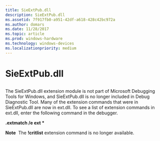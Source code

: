 ```yaml
---
title: SieExtPub.dll
description: SieExtPub.dll
ms.assetid: 7f917fb0-a951-42df-a618-428c42bc972a
ms.author: domars
ms.date: 11/28/2017
ms.topic: article
ms.prod: windows-hardware
ms.technology: windows-devices
ms.localizationpriority: medium
---
```


# SieExtPub.dll


## <span id="ddk_oem_support_extensions_kdex2x86_dll__dbg"></span><span id="DDK_OEM_SUPPORT_EXTENSIONS_KDEX2X86_DLL__DBG"></span>


The SieExtPub.dll extension module is not part of Microsoft Debugging Tools for Windows, and SieExtPub.dll is no longer included in Debug Diagnostic Tool. Many of the extension commands that were in SieExtPub.dll are now in ext.dll. To see a list of extension commands in ext.dll, enter the following command in the debugger.

**.extmatch /e ext \***

**Note**  The **!critlist** extension command is no longer available.

 

 

 





